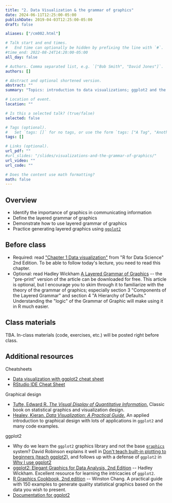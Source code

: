 ```yaml
---
title: "2. Data Visualization & the grammar of graphics"
date: 2024-06-11T12:25:00-05:00
publishDate: 2019-04-03T12:25:00-05:00
draft: false

aliases: ["/cm002.html"]

# Talk start and end times.
#   End time can optionally be hidden by prefixing the line with `#`.
#time_end: 2022-08-24T14:20:00-05:00
all_day: false

# Authors. Comma separated list, e.g. `["Bob Smith", "David Jones"]`.
authors: []

# Abstract and optional shortened version.
abstract: ""
summary: "Topics: introduction to data visualizations; ggplot2 and the grammar of graphics."

# Location of event.
location: ""

# Is this a selected talk? (true/false)
selected: false

# Tags (optional).
#   Set `tags: []` for no tags, or use the form `tags: ["A Tag", "Another Tag"]` for one or more tags.
tags: []

# Links (optional).
url_pdf: ""
#url_slides: "/slides/visualizations-and-the-grammar-of-graphics/"
url_video: ""
url_code: ""

# Does the content use math formatting?
math: false
---
```




## Overview

* Identify the importance of graphics in communicating information
* Define the layered grammar of graphics
* Demonstrate how to use layered grammar of graphics
* Practice generating layered graphics using [`ggplot2`](https://github.com/hadley/ggplot2)


## Before class

* Required: read ["Chapter 1 Data visualization"](https://r4ds.hadley.nz/data-visualize) from "R for Data Science" 2nd Edition. To be able to follow today's lecture, you need to read this chapter. 
* Optional: read Hadley Wickham [A Layered Grammar of Graphics](https://vita.had.co.nz/papers/layered-grammar.html) -- the "pre-print" version of the article can be downloaded for free. This article is optional, but I encourage you to skim through it to familiarize with the theory of the grammar of graphics; especially section 3 "Components of the Layered Grammar" and section 4 "A Hierarchy of Defaults." Understanding the "logic" of the Grammar of Graphic will make using it in R much easier.
    

## Class materials

TBA. In-class materials (code, exercises, etc.) will be posted right before class.

<!--
* [The Grammar of Graphics](/notes/grammar-of-graphics/)
* Run the code below in your console to download today’s materials (practice generating graphics with ggplot2): `usethis::use_course("css-materials/grammar-of-graphics")`[^local]
Exercise solutions can be found [here](https://jrnold.github.io/r4ds-exercise-solutions/).
-->

## Additional resources

Cheatsheets
* [Data visualization with ggplot2 cheat sheet](https://raw.githubusercontent.com/rstudio/cheatsheets/main/data-visualization.pdf)
* [RStudio IDE Cheat Sheet](https://raw.githubusercontent.com/rstudio/cheatsheets/main/rstudio-ide.pdf)

Graphical design
* [Tufte, Edward R. *The Visual Display of Quantitative Information*.](https://www.edwardtufte.com/tufte/books_vdqi) Classic book on statistical graphics and visualization design.
* [Healey, Kieran. *Data Visualization: A Practical Guide*.](https://socviz.co/) An applied introduction to graphical design with lots of applications in `ggplot2` and many code examples.

ggplot2
* Why do we learn the `ggplot2` graphics library and not the base [`graphics`](https://cran.r-project.org/web/views/Graphics.html) system? David Robinson explains it well in [Don't teach built-in plotting to beginners (teach ggplot2)](http://varianceexplained.org/r/teach_ggplot2_to_beginners/), and follows up with a defense of `ggplot2` in [Why I use ggplot2](http://varianceexplained.org/r/why-I-use-ggplot2/)
* [ggplot2: Elegant Graphics for Data Analysis, 2nd Edition](https://ggplot2-book.org/) -- Hadley Wickham. Excellent resource for learning the intricacies of `ggplot2`.
* [R Graphics Cookbook, 2nd edition](https://r-graphics.org/) -- Winston Chang. A practical guide with 150 examples to generate quality statistical graphics based on the data you wish to present.
* [Documentation for ggplot2](https://ggplot2.tidyverse.org/index.html)


[^local]: If you are using R from your local machine: make sure you have installed "usethis" (see Lecture 1 footnote to install it) and  "gapminder" by typing `install.packages("gapminder")` in your console 

<!--
Optional:
* [How to build a complicated, layered graphic](/notes/minard/)
* [Exploring Minard's 1812 plot with `ggplot2`](https://github.com/andrewheiss/fancy-minard) - a much fancier (and more complex) version
-->
